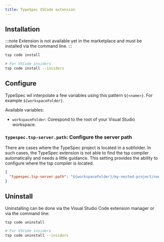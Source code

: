 ```yaml
---
title: TypeSpec VSCode extension
---
```


## Installation

:::note
Extension is not available yet in the marketplace and must be installed via the command line.
:::

```bash
tsp code install

# For VSCode insiders
tsp code install --insiders
```

## Configure

TypeSpec wil interpolate a few variables using this pattern `${<name>}`. For example `${workspaceFolder}`.

Available variables:

- `workspaceFolder`: Corespond to the root of your Visual Studio workspace.

### `typespec.tsp-server.path`: Configure the server path

There are cases where the TypeSpec project is located in a subfolder. In such cases, the TypeSpec extension is not able to find the tsp compiler automatically and needs a little guidance.
This setting provides the ability to configure where the tsp compiler is located.

```json
{
  "typespec.tsp-server.path": "${workspaceFolder}/my-nested-project/node_modules/@typespec/compiler"
}
```

## Uninstall

Uninstalling can be done via the Visual Studio Code extension manager or via the command line:

```bash
tsp code uninstall

# For VSCode insiders
tsp code uninstall --insiders
```
